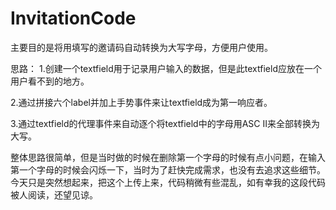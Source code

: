 # InvitationCode
主要目的是将用填写的邀请码自动转换为大写字母，方便用户使用。

思路：
1.创建一个textfield用于记录用户输入的数据，但是此textfield应放在一个用户看不到的地方。

2.通过拼接六个label并加上手势事件来让textfield成为第一响应者。

3.通过textfield的代理事件来自动逐个将textfield中的字母用ASC II来全部转换为大写。

整体思路很简单，但是当时做的时候在删除第一个字母的时候有点小问题，在输入第一个字母的时候会闪烁一下，当时为了赶快完成需求，也没有去追求这些细节。
今天只是突然想起来，把这个上传上来，代码稍微有些混乱，如有幸我的这段代码被人阅读，还望见谅。

